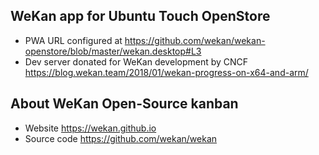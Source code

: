 ## WeKan app for Ubuntu Touch OpenStore

- PWA URL configured at https://github.com/wekan/wekan-openstore/blob/master/wekan.desktop#L3
- Dev server donated for WeKan development by CNCF https://blog.wekan.team/2018/01/wekan-progress-on-x64-and-arm/

## About WeKan Open-Source kanban

- Website https://wekan.github.io
- Source code https://github.com/wekan/wekan
